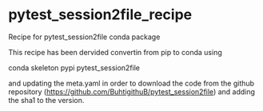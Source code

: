 # pytest_session2file_recipe
Recipe for pytest_session2file conda package

This recipe has been dervided convertin from pip to conda using

conda skeleton pypi pytest_session2file

and updating the meta.yaml in order to download the code from the 
github repository (https://github.com/BuhtigithuB/pytest_session2file)
and adding the sha1 to the version.

